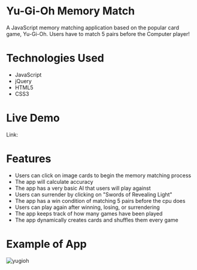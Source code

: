 # Yu-Gi-Oh Memory Match

A JavaScript memory matching application based on the popular card game, Yu-Gi-Oh. 
Users have to match 5 pairs before the Computer player!

# Technologies Used
- JavaScript
- jQuery
- HTML5
- CSS3

# Live Demo
Link: 

# Features
- Users can click on image cards to begin the memory matching process
- The app will calculate accuracy
- The app has a very basic AI that users will play against
- Users can surrender by clicking on "Swords of Revealing Light"
- The app has a win condition of matching 5 pairs before the cpu does
- Users can play again after winning, losing, or surrendering
- The app keeps track of how many games have been played
- The app dynamically creates cards and shuffles them every game

# Example of App
![yugioh](https://user-images.githubusercontent.com/42481062/73691584-7a9f2200-4687-11ea-839d-08248d0106b6.png)
